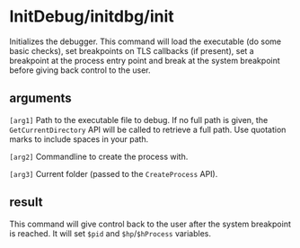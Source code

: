 # InitDebug/initdbg/init

Initializes the debugger. This command will load the executable (do some basic checks), set breakpoints on TLS callbacks (if present), set a breakpoint at the process entry point and break at the system breakpoint before giving back control to the user.

## arguments

`[arg1]` Path to the executable file to debug. If no full path is given, the `GetCurrentDirectory` API will be called to retrieve a full path. Use quotation marks to include spaces in your path.

`[arg2]` Commandline to create the process with.

`[arg3]` Current folder (passed to the `CreateProcess` API).

## result

This command will give control back to the user after the system breakpoint is reached. It will set `$pid` and `$hp`/`$hProcess` variables.
